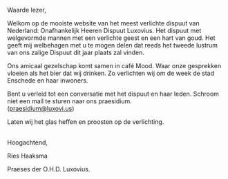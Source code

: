 Waarde lezer,

Welkom op de mooiste website van het meest verlichte dispuut van Nederland: Onafhankelijk Heeren Dispuut Luxovius. Het dispuut met welgevormde mannen met een verlichte geest en een hart van goud. Het geeft mij welbehagen met u te mogen delen dat reeds het tweede lustrum van ons zalige Dispuut dit jaar plaats zal vinden. 

Ons amicaal gezelschap komt samen in café Mood. Waar onze gesprekken vloeien als het bier dat wij drinken. Zo verlichten wij om de week de stad Enschede en haar inwoners. 

Bent u verleid tot een conversatie met het dispuut en haar leden. Schroom niet een mail te sturen naar ons praesidium.\
([praesidium@luxovi.us](mailto:praesidium@luxovi.is))

Laten wij het glas heffen en proosten op de verlichting.

<br>
Hoogachtend,

Ries Haaksma

Praeses der O.H.D. Luxovius.

